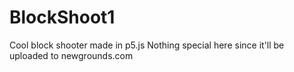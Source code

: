 # BlockShoot1
Cool block shooter made in p5.js
Nothing special here since it'll be uploaded to newgrounds.com

